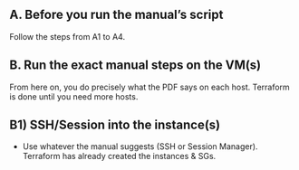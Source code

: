 
## A. Before you run the manual’s script

Follow the steps from A1 to A4.


## B. Run the exact manual steps on the VM(s)

From here on, you do precisely what the PDF says on each host. Terraform is done until you need more hosts.

## B1) SSH/Session into the instance(s)

 - Use whatever the manual suggests (SSH or Session Manager). Terraform has already created the instances & SGs.


